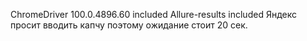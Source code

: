 ChromeDriver 100.0.4896.60 included
Allure-results included
Яндекс просит вводить капчу поэтому ожидание стоит 20 сек.
